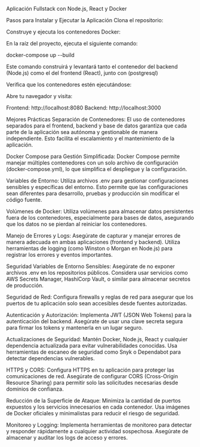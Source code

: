 Aplicación Fullstack con Node.js, React y Docker

Pasos para Instalar y Ejecutar la Aplicación
Clona el repositorio:

Construye y ejecuta los contenedores Docker:

En la raíz del proyecto, ejecuta el siguiente comando:

docker-compose up --build

Este comando construirá y levantará tanto el contenedor del backend (Node.js) como el del frontend (React), junto con (postgresql)

Verifica que los contenedores estén ejecutándose:

Abre tu navegador y visita:

Frontend: http://localhost:8080
Backend: http://localhost:3000

Mejores Prácticas
Separación de Contenedores: El uso de contenedores separados para el frontend, backend y base de datos garantiza que cada parte de la aplicación sea autónoma y gestionable de manera independiente. Esto facilita el escalamiento y el mantenimiento de la aplicación.

Docker Compose para Gestión Simplificada: Docker Compose permite manejar múltiples contenedores con un solo archivo de configuración (docker-compose.yml), lo que simplifica el despliegue y la configuración.

Variables de Entorno: Utiliza archivos .env para gestionar configuraciones sensibles y específicas del entorno. Esto permite que las configuraciones sean diferentes para desarrollo, pruebas y producción sin modificar el código fuente.

Volúmenes de Docker: Utiliza volúmenes para almacenar datos persistentes fuera de los contenedores, especialmente para bases de datos, asegurando que los datos no se pierdan al reiniciar los contenedores.

Manejo de Errores y Logs: Asegúrate de capturar y manejar errores de manera adecuada en ambas aplicaciones (frontend y backend). Utiliza herramientas de logging (como Winston o Morgan en Node.js) para registrar los errores y eventos importantes.

Seguridad
Variables de Entorno Sensibles: Asegúrate de no exponer archivos .env en los repositorios públicos. Considera usar servicios como AWS Secrets Manager, HashiCorp Vault, o similar para almacenar secretos de producción.

Seguridad de Red: Configura firewalls y reglas de red para asegurar que los puertos de tu aplicación solo sean accesibles desde fuentes autorizadas.

Autenticación y Autorización: Implementa JWT (JSON Web Tokens) para la autenticación del backend. Asegúrate de usar una clave secreta segura para firmar los tokens y mantenerla en un lugar seguro.

Actualizaciones de Seguridad: Mantén Docker, Node.js, React y cualquier dependencia actualizada para evitar vulnerabilidades conocidas. Usa herramientas de escaneo de seguridad como Snyk o Dependabot para detectar dependencias vulnerables.

HTTPS y CORS: Configura HTTPS en tu aplicación para proteger las comunicaciones de red. Asegúrate de configurar CORS (Cross-Origin Resource Sharing) para permitir solo las solicitudes necesarias desde dominios de confianza.

Reducción de la Superficie de Ataque: Minimiza la cantidad de puertos expuestos y los servicios innecesarios en cada contenedor. Usa imágenes de Docker oficiales y minimalistas para reducir el riesgo de seguridad.

Monitoreo y Logging: Implementa herramientas de monitoreo para detectar y responder rápidamente a cualquier actividad sospechosa. Asegúrate de almacenar y auditar los logs de acceso y errores.

